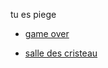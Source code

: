tu es piege 
<ul>
  <li><a href="game_over.md">game over</li>      
  </ul>
<ul>
  <li><a href="salledescristaux.md">salle des cristeau</li>      
  </ul>
